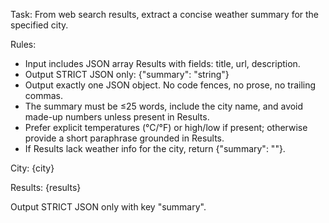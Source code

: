 Task: From web search results, extract a concise weather summary for the specified city.

Rules:
- Input includes JSON array Results with fields: title, url, description.
- Output STRICT JSON only:
  {"summary": "string"}
- Output exactly one JSON object. No code fences, no prose, no trailing commas.
- The summary must be ≤25 words, include the city name, and avoid made-up numbers unless present in Results.
- Prefer explicit temperatures (°C/°F) or high/low if present; otherwise provide a short paraphrase grounded in Results.
- If Results lack weather info for the city, return {"summary": ""}.

City: {city}

Results:
{results}

Output STRICT JSON only with key "summary".


